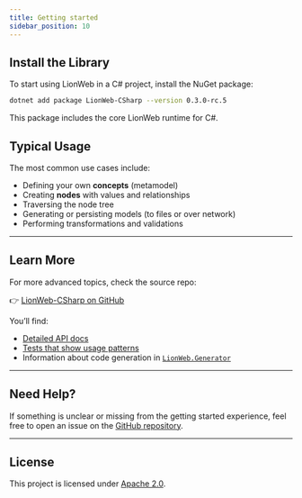 ```yaml
---
title: Getting started
sidebar_position: 10
---
```


## Install the Library

To start using LionWeb in a C# project, install the NuGet package:

```bash
dotnet add package LionWeb-CSharp --version 0.3.0-rc.5
```

This package includes the core LionWeb runtime for C#.


## Typical Usage

The most common use cases include:

- Defining your own **concepts** (metamodel)
- Creating **nodes** with values and relationships
- Traversing the node tree
- Generating or persisting models (to files or over network)
- Performing transformations and validations

---

## Learn More

For more advanced topics, check the source repo:

👉 [LionWeb-CSharp on GitHub](https://github.com/LionWeb-io/lionweb-csharp)

You’ll find:

- [Detailed API docs](https://github.com/LionWeb-io/lionweb-csharp/tree/main/docs)
- [Tests that show usage patterns](https://github.com/LionWeb-io/lionweb-csharp/tree/main/test/LionWeb.Core.Test)
- Information about code generation in [`LionWeb.Generator`](https://github.com/LionWeb-io/lionweb-csharp/tree/main/src/LionWeb.Generator)

---

## Need Help?

If something is unclear or missing from the getting started experience, feel free to open an issue on the [GitHub repository](https://github.com/LionWeb-io/lionweb-csharp/issues).

---

## License

This project is licensed under [Apache 2.0](https://www.apache.org/licenses/LICENSE-2.0).
